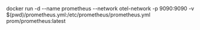docker run -d --name prometheus --network otel-network -p 9090:9090 -v $(pwd)/prometheus.yml:/etc/prometheus/prometheus.yml prom/prometheus:latest
